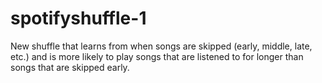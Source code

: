 # spotifyshuffle-1
New shuffle that learns from when songs are skipped (early, middle, late, etc.) and is more likely to play songs that are listened to for longer than songs that are skipped early.
